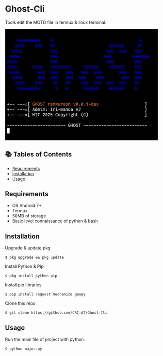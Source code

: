 # Ghost-Cli

Tools edit the MOTD file in termux & linux terminal.

![Screenshot](Screenshot_20250514-210326_1.png)

## 📚 Tables of Contents
- [Requirements](#requirements)
- [Installation](#installation)
- [Usage](#usage)

## Requirements
- OS Android 7+
- Termux
- 50MB of storage
- Basic level connaissance of python & bash

## Installation
 Upgrade & update pkg
```
$ pkg upgrade && pkg update
```
 Install Python & Pip
```
$ pkg install python pip
```
 Install pip libraries
```
$ pip install request mechanize geopy
```
 Clone this repo
```
$ git clone https://github.com/CRI-AT/Ghost-Cli
```

## Usage
Run the main file of project with python.
```
$ python major.py
```